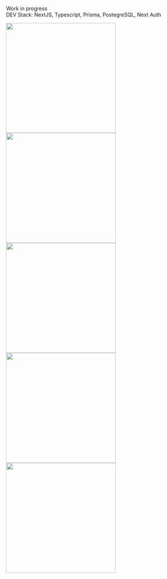 Work in progress <br/>
DEV Stack: NextJS, Typescript, Prisma, PostegreSQL, Next Auth

<div>
  <img width="300px" src="https://user-images.githubusercontent.com/45149278/178851974-b42f0a49-d2e6-4ff7-b22f-c9a2b8943e15.png"/>
<img width="300px" src="https://user-images.githubusercontent.com/45149278/178852060-c416e9af-4d77-4770-8a69-791e978aaa25.png"/>
<img width="300px" src="https://user-images.githubusercontent.com/45149278/178852102-680653ca-8d9e-4167-8215-5b23f5c71347.png"/>
<img width="300px" src="https://user-images.githubusercontent.com/45149278/178851944-8089257e-fc89-4608-8e79-314c24c8e8da.png"/>
<img width="300px" src="https://user-images.githubusercontent.com/45149278/178851923-21d19fe6-cff4-4e9b-bf4a-3dfa4d84663a.png"/>
<div>


